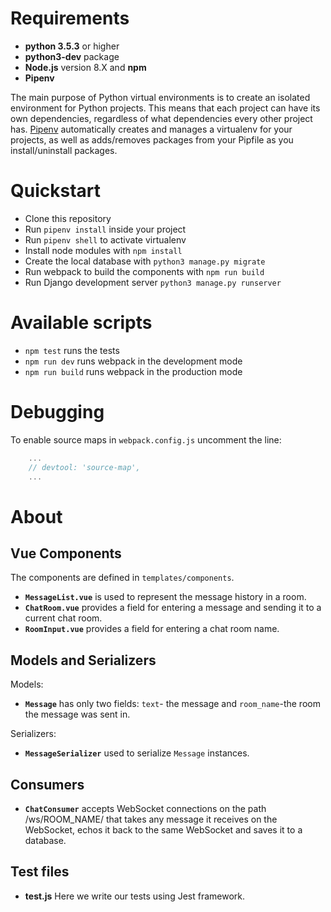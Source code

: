 # Requirements

* **python 3.5.3** or higher
* **python3-dev** package
* **Node.js** version 8.X and **npm**
* **Pipenv**


The main purpose of Python virtual environments is to create an isolated environment for Python projects. This means that each project can have its own dependencies, regardless of what dependencies every other project has. [Pipenv](https://pipenv.readthedocs.io/en/latest/) automatically creates and manages a virtualenv for your projects, as well as adds/removes packages from your Pipfile as you install/uninstall packages.

# Quickstart
* Сlone this repository
* Run `pipenv install` inside your project
* Run `pipenv shell` to activate virtualenv
* Install node modules with `npm install`
* Create the local database with `python3 manage.py migrate`
* Run webpack to build the components with `npm run build`
* Run Django development server `python3 manage.py runserver`

# Available scripts
* `npm test` runs the tests
* `npm run dev` runs webpack in the development mode
* `npm run build` runs webpack in the production mode

# Debugging
To enable source maps in `webpack.config.js` uncomment the line:
```javascript
    ...
    // devtool: 'source-map',
    ...
``` 
#  About
Vue Components
-
The components are defined in `templates/components`.
* **`MessageList.vue`** is used to represent the message history in a room.
* **`ChatRoom.vue`** provides a field for entering a message and sending it to a current chat room.
* **`RoomInput.vue`** provides a field for entering a chat room name.

Models and Serializers
-
Models:
* **`Message`** has only two fields: `text`- the message and `room_name`-the room the message was sent in.

Serializers:
* **`MessageSerializer`** used to serialize `Message` instances.

Consumers
-
* **`ChatConsumer`** accepts WebSocket connections on the path /ws/ROOM_NAME/ that takes any message it receives on the WebSocket, echos it back to the same WebSocket and saves it to a database.

Test files
---
* **test.js** Here we write our tests using Jest framework.
